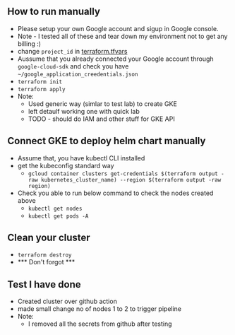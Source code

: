 ## How to run manually
- Please setup your own Google account and sigup in Google console.
- Note - I tested all of these and tear down my environment not to get any billing :)
- change `project_id` in [terraform.tfvars](./terraform.tfvars)
- Aussume that you already connected your Google account through `google-cloud-sdk` and check you have `~/google_application_creedentials.json`
- `terraform init`
- `terraform apply`
- Note:
  - Used generic way (simlar to test lab) to create GKE
  - left detaulf working one with quick lab
  - TODO - should do IAM and other stuff for GKE API 

## Connect GKE to deploy helm chart manually
- Assume that, you have kubectl CLI installed
- get the kubeconfig standard way
  - `gcloud container clusters get-credentials $(terraform output -raw kubernetes_cluster_name) --region $(terraform output -raw region)`
- Check you able to run below command to check the nodes created above
  - `kubectl get nodes`
  - `kubectl get pods -A`

## Clean your cluster
- `terraform destroy`
- *** Don't forgot ***

## Test I have done
- Created cluster over github action
- made small change no of nodes 1 to 2 to trigger pipeline
- Note:
  - I removed all the secrets from github after testing
